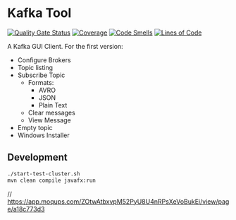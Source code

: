 # Kafka Tool

[![Quality Gate Status](https://sonarcloud.io/api/project_badges/measure?project=vepo_kafka-tool&metric=alert_status)](https://sonarcloud.io/summary/new_code?id=vepo_kafka-tool) [![Coverage](https://sonarcloud.io/api/project_badges/measure?project=vepo_kafka-tool&metric=coverage)](https://sonarcloud.io/summary/new_code?id=vepo_kafka-tool) [![Code Smells](https://sonarcloud.io/api/project_badges/measure?project=vepo_kafka-tool&metric=code_smells)](https://sonarcloud.io/summary/new_code?id=vepo_kafka-tool) [![Lines of Code](https://sonarcloud.io/api/project_badges/measure?project=vepo_kafka-tool&metric=ncloc)](https://sonarcloud.io/summary/new_code?id=vepo_kafka-tool)

A Kafka GUI Client. For the first version:

* Configure Brokers
* Topic listing
* Subscribe Topic
    * Formats:
        * AVRO
        * JSON
        * Plain Text
    * Clear messages
    * View Message
* Empty topic
* Windows Installer

## Development

```bash
./start-test-cluster.sh
mvn clean compile javafx:run
```


// https://app.moqups.com/ZOtwAtbxvpM52PyU8U4nRPsXeVoBukEi/view/page/a18c773d3